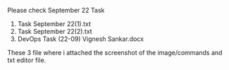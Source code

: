 Please check September 22 Task

1. Task September 22(1).txt
2. Task September 22(2).txt
3. DevOps Task (22-09) Vignesh Sankar.docx

These 3 file where i attached the screenshot of the image/commands and txt editor file.
